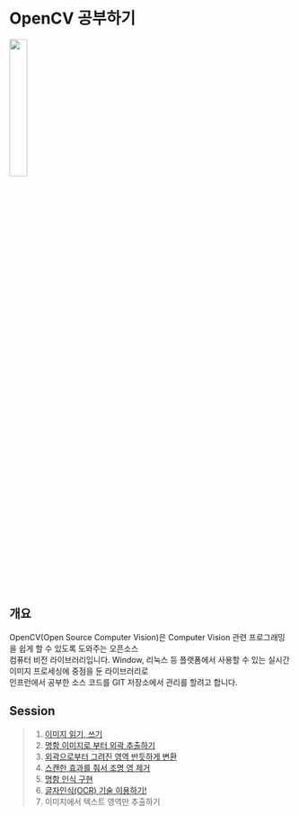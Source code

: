 # OpenCV 공부하기

<a href="https://opencv.org/"><img src="https://upload.wikimedia.org/wikipedia/commons/5/53/OpenCV_Logo_with_text.png" width="25%"/></a>

## 개요

OpenCV(Open Source Computer Vision)은 Computer Vision 관련 프로그래밍을 쉽게 할 수 있도록 도와주는 오픈소스 </br>
컴퓨터 비전 라이브러리입니다. Window, 리눅스 등 플랫폼에서 사용할 수 있는 실시간 이미지 프로세싱에 중점을 둔 라이브러리로</br>
인프런에서 공부한 소스 코드를 GIT 저장소에서 관리를 할려고 합니다. <br>



## Session
> 1. [이미지 읽기, 쓰기](https://github.com/GoodLuckDay/OpenCV-Study/blob/master/%EC%9D%B4%EB%AF%B8%EC%A7%80%20%EC%9D%BD%EA%B3%A0%20%EC%93%B0%EA%B8%B0/ImageReading1.py)
> 2. [명함 이미지로 부터 외곽 추출하기](https://github.com/GoodLuckDay/OpenCV-Study/tree/master/%EB%AA%85%ED%95%A8%EC%9D%B4%EB%AF%B8%EC%A7%80%20%EC%99%B8%EA%B3%BD%20%EC%B6%94%EC%B6%9C)
> 3. [외곽으로부터 그려진 영역 반듯하게 변환](https://github.com/GoodLuckDay/OpenCV-Study/tree/master/%ED%88%AC%EC%98%81%EB%B3%80%ED%99%98%20%EA%B5%AC%ED%98%84)
> 4. [스캔한 효과를 줘서 조명 영 제거](https://github.com/GoodLuckDay/OpenCV-Study/tree/master/%EC%A1%B0%EB%AA%85%EC%98%81%ED%96%A5%20%EC%A0%9C%EA%B1%B0)
> 5. [명함 인식 구현](https://github.com/GoodLuckDay/OpenCV-Study/tree/master/%EB%AA%85%ED%95%A8%EC%9D%B8%EC%8B%9D%20%EA%B5%AC%ED%98%84%ED%95%98%EA%B8%B0)
> 6. [글자인식(OCR) 기술 이용하기!](https://github.com/GoodLuckDay/OpenCV-Study/tree/master/%EB%AA%85%ED%95%A8%EC%9D%B8%EC%8B%9D%20%EA%B5%AC%ED%98%84%ED%95%98%EA%B8%B0)
> 7. 이미지에서 텍스트 영역만 추출하기 
